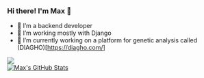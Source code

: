 ### Hi there! I'm Max 👋

- 🔭 I’m a backend developer
- 🌱 I’m working mostly with Django
- 👯 I’m currently working on a platform for genetic analysis called (DIAGHO)[https://diagho.com/]

<a href="https://github.com/3ng7n33r/3ng7n33r">
  <img align="center" src="https://github-readme-stats.vercel.app/api/top-langs/?username=3ng7n33r&layout=compact&hide=html,css&title_color=ffffff&text_color=c9cacc&icon_color=2bbc8a&bg_color=1d1f21" />
</a>
<br>
<a href="https://github.com/3ng7n33r/3ng7n33r">
  <img align="center" src="https://github-readme-stats.vercel.app/api?username=3ng7n33r&show_icons=true&line_height=27&count_private=true&title_color=ffffff&text_color=c9cacc&icon_color=2bbc8a&bg_color=1d1f21" alt="Max's GitHub Stats" />
</a>
<br>
